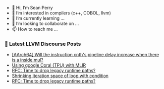 - 👋 Hi, I’m Sean Perry
- 👀 I’m interested in compilers (c++, COBOL, llvm)
- 🌱 I’m currently learning ...
- 💞️ I’m looking to collaborate on ...
- 📫 How to reach me ...

<!---
s66perry/s66perry is a ✨ special ✨ repository because its `README.md` (this file) appears on your GitHub profile.
You can click the Preview link to take a look at your changes.
--->
### 📕 Latest LLVM Discourse Posts

<!-- DISCOURSE-LLVM:START -->
- [[AArch64] Will the instruction cnth&#39;s pipeline delay increase when there is a inside mul?](https://discourse.llvm.org/t/aarch64-will-the-instruction-cnths-pipeline-delay-increase-when-there-is-a-inside-mul/62807#post_2)
- [Using google Coral &lpar;TPU&rpar; with MLIR](https://discourse.llvm.org/t/using-google-coral-tpu-with-mlir/64783#post_2)
- [RFC: Time to drop legacy runtime paths?](https://discourse.llvm.org/t/rfc-time-to-drop-legacy-runtime-paths/64628?page=2#post_24)
- [Shrinking iteration space of loop with condition](https://discourse.llvm.org/t/shrinking-iteration-space-of-loop-with-condition/64538#post_5)
- [RFC: Time to drop legacy runtime paths?](https://discourse.llvm.org/t/rfc-time-to-drop-legacy-runtime-paths/64628?page=2#post_23)
<!-- DISCOURSE-LLVM:END -->
